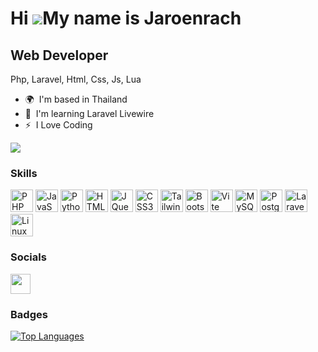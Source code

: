 Hi ![](https://user-images.githubusercontent.com/18350557/176309783-0785949b-9127-417c-8b55-ab5a4333674e.gif)My name is Jaroenrach
==================================================================================================================================

Web Developer
-------------

Php, Laravel, Html, Css, Js, Lua

* 🌍  I'm based in Thailand
* 🧠  I'm learning Laravel Livewire
* ⚡  I Love Coding

<a href="https://www.github.com/Chok-Dev" target="_blank" rel="noreferrer"><img
src="https://img.shields.io/github/followers/Chok-Dev?logo=github&style=for-the-badge&color=f97316&labelColor=000000" /></a>

### Skills


<p align="left">
<a href="https://www.php.net/" target="_blank" rel="noreferrer"><img
        src="https://raw.githubusercontent.com/danielcranney/readme-generator/main/public/icons/skills/php-colored.svg"
        alt="PHP" width="36" height="36"></a>
<a href="https://developer.mozilla.org/en-US/docs/Web/JavaScript" target="_blank" rel="noreferrer"><img
        src="https://raw.githubusercontent.com/danielcranney/readme-generator/main/public/icons/skills/javascript-colored.svg"
        alt="JavaScript" width="36" height="36"></a>
<a href="https://www.python.org/" target="_blank" rel="noreferrer"><img
        src="https://raw.githubusercontent.com/danielcranney/readme-generator/main/public/icons/skills/python-colored.svg"
        alt="Python" width="36" height="36"></a>
<a href="https://developer.mozilla.org/en-US/docs/Glossary/HTML5" target="_blank" rel="noreferrer"><img
        src="https://raw.githubusercontent.com/danielcranney/readme-generator/main/public/icons/skills/html5-colored.svg"
        alt="HTML5" width="36" height="36"></a>
<a href="https://jquery.com/" target="_blank" rel="noreferrer"><img
        src="https://raw.githubusercontent.com/danielcranney/readme-generator/main/public/icons/skills/jquery-colored.svg"
        alt="JQuery" width="36" height="36"></a>
<a href="https://www.w3.org/TR/CSS/#css" target="_blank" rel="noreferrer"><img
        src="https://raw.githubusercontent.com/danielcranney/readme-generator/main/public/icons/skills/css3-colored.svg"
        alt="CSS3" width="36" height="36"></a>
<a href="https://tailwindcss.com/" target="_blank" rel="noreferrer"><img
        src="https://raw.githubusercontent.com/danielcranney/readme-generator/main/public/icons/skills/tailwindcss-colored.svg"
        alt="TailwindCSS" width="36" height="36"></a>
<a href="https://getbootstrap.com/" target="_blank" rel="noreferrer"><img
        src="https://raw.githubusercontent.com/danielcranney/readme-generator/main/public/icons/skills/bootstrap-colored.svg"
        alt="Bootstrap" width="36" height="36"></a>
<a href="https://vitejs.dev/" target="_blank" rel="noreferrer"><img
        src="https://raw.githubusercontent.com/danielcranney/readme-generator/main/public/icons/skills/vite-colored.svg"
        alt="Vite" width="36" height="36"></a>
<a href="https://www.mysql.com/" target="_blank" rel="noreferrer"><img
        src="https://raw.githubusercontent.com/danielcranney/readme-generator/main/public/icons/skills/mysql-colored.svg"
        alt="MySQL" width="36" height="36"></a>
<a href="https://www.postgresql.org/" target="_blank" rel="noreferrer"><img
        src="https://raw.githubusercontent.com/danielcranney/readme-generator/main/public/icons/skills/postgresql-colored.svg"
        alt="PostgreSQL" width="36" height="36"></a>
<a href="https://laravel.com/" target="_blank" rel="noreferrer"><img
        src="https://raw.githubusercontent.com/danielcranney/readme-generator/main/public/icons/skills/laravel-colored.svg"
        alt="Laravel" width="36" height="36"></a>
<a href="https://www.linux.org" target="_blank" rel="noreferrer"><img
        src="https://raw.githubusercontent.com/danielcranney/readme-generator/main/public/icons/skills/linux-colored.svg"
        alt="Linux" width="36" height="36"></a>
</p>


### Socials

<p align="left"> <a href="https://www.github.com/Chok-Dev" target="_blank" rel="noreferrer"> <picture> <source media="(prefers-color-scheme: dark)" srcset="https://raw.githubusercontent.com/danielcranney/readme-generator/main/public/icons/socials/github-dark.svg" /> <source media="(prefers-color-scheme: light)" srcset="https://raw.githubusercontent.com/danielcranney/readme-generator/main/public/icons/socials/github.svg" /> <img src="https://raw.githubusercontent.com/danielcranney/readme-generator/main/public/icons/socials/github.svg" width="32" height="32" /> </picture> </a></p>

### Badges

<a href="https://github.com/Chok-Dev" align="left"><img src="https://github-readme-stats.vercel.app/api/top-langs/?username=Chok-Dev&langs_count=10&title_color=ffffff&text_color=3382ed&icon_color=f97316&bg_color=000000&hide_border=true&locale=en&custom_title=Top%20%Languages" alt="Top Languages" /></a>
